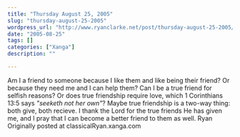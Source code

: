 ```yaml
---
title: "Thursday August 25, 2005"
slug: "thursday-august-25-2005"
wordpress_url: "http://www.ryanclarke.net/post/thursday-august-25-2005/"
date: "2005-08-25"
tags: []
categories: ["Xanga"]
description: ""

---
```


Am I a friend to someone because I like them and like being their friend? Or because they need me and I can help them? Can I be a true friend for selfish reasons? Or does true friendship require love, which 1 Corinthians 13:5 says *"seeketh not her own"*? Maybe true friendship is a two-way thing: both give, both recieve. I thank the Lord for the true friends He has given me, and I pray that I can become a better friend to them as well.
 Ryan
Originally posted at classicalRyan.xanga.com
